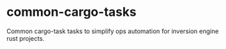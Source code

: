 # common-cargo-tasks
Common cargo-task tasks to simplify ops automation for inversion engine rust projects.
